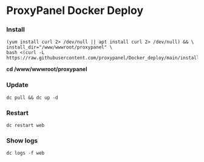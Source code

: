 # ProxyPanel Docker Deploy

### Install

```
(yum install curl 2> /dev/null || apt install curl 2> /dev/null) && \
install_dir="/www/wwwroot/proxypanel" \
bash <(curl -L https://raw.githubusercontent.com/proxypanel/Docker_deploy/main/install.sh)
```

**cd /www/wwwroot/proxypanel**

### Update

```
dc pull && dc up -d
```

### Restart

```
dc restart web
```

### Show logs

```
dc logs -f web
```
